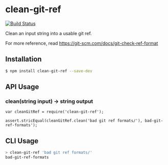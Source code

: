 # clean-git-ref

[![Build Status](https://travis-ci.org/TheSavior/clean-git-ref.svg)](https://travis-ci.org/TheSavior/clean-git-ref)

Clean an input string into a usable git ref. 

For more reference, read https://git-scm.com/docs/git-check-ref-format

## Installation

```sh
$ npm install clean-git-ref --save-dev
```

## API Usage

### clean(string input) -> string output
```
var cleanGitRef = require('clean-git-ref');

assert.stricEqual(cleanGitRef.clean('bad git ref formats/'), bad-git-ref-formats');
```

## CLI Usage

```bash
> clean-git-ref 'bad git ref formats/'
bad-git-ref-formats
```
